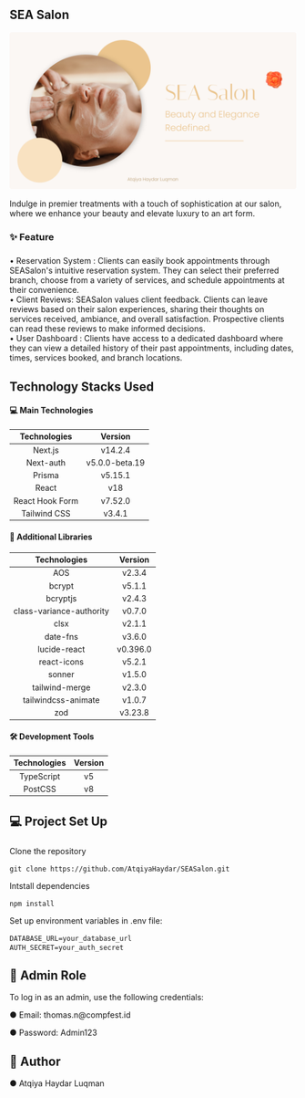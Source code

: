 ## SEA Salon

![Thumbnail](./public/VogueVenue.png)

<p align="left">Indulge in premier treatments with a touch of sophistication at our salon, where we enhance your beauty and elevate luxury to an art form.</p>

###

<h3 align="left">✨ Feature</h3>

###

<p align="left">• Reservation System : Clients can easily book appointments through SEASalon's intuitive reservation system. They can select their preferred branch, choose from a variety of services, and schedule appointments at their convenience.<br>• Client Reviews: SEASalon values client feedback. Clients can leave reviews based on their salon experiences, sharing their thoughts on services received, ambiance, and overall satisfaction. Prospective clients can read these reviews to make informed decisions.<br>• User Dashboard : Clients have access to a dedicated dashboard where they can view a detailed history of their past appointments, including dates, times, services booked, and branch locations.</p>

###

<h2 align="left">Technology Stacks Used</h2>

<h4 align="left">💻 Main Technologies</h4>

| Technologies     | Version        |
|:--------------------:|:--------------:|
| Next.js            | v14.2.4      |
| Next-auth          | v5.0.0-beta.19 |
| Prisma             | v5.15.1      |
| React              | v18          |
| React Hook Form    | v7.52.0      |
| Tailwind CSS       | v3.4.1       |

<h4 align="left">📖 Additional Libraries</h4>

| Technologies         | Version     |
|:------------------------:|:-----------:|
| AOS                    | v2.3.4    |
| bcrypt                 | v5.1.1    |
| bcryptjs               | v2.4.3    |
| class-variance-authority | v0.7.0  |
| clsx                   | v2.1.1    |
| date-fns               | v3.6.0    |
| lucide-react           | v0.396.0  |
| react-icons            | v5.2.1    |
| sonner                 | v1.5.0    |
| tailwind-merge         | v2.3.0    |
| tailwindcss-animate    | v1.0.7    |
| zod                    | v3.23.8   |

<h4 align="left">🛠️ Development Tools</h4>

| Technologies     | Version   |
|:--------------------:|:---------:|
| TypeScript         | v5      |
| PostCSS            | v8      |

###

<h2 align="left">💻 Project Set Up</h2>

###

Clone the repository
```
git clone https://github.com/AtqiyaHaydar/SEASalon.git
```
Intstall dependencies
```
npm install
```
Set up environment variables in .env file:
```
DATABASE_URL=your_database_url
AUTH_SECRET=your_auth_secret
```

###

<h2 align="left">👤 Admin Role</h2>
<p align="left">To log in as an admin, use the following credentials: </p>
<p>● Email: thomas.n@compfest.id </p>
<p>● Password: Admin123 </p>

###

<h2 align="left">📝 Author</h2>
<p align="left">
● Atqiya Haydar Luqman
</p>

### 